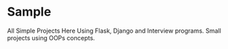 # Sample
All Simple Projects Here Using Flask, Django and Interview programs.
Small projects using OOPs concepts.
